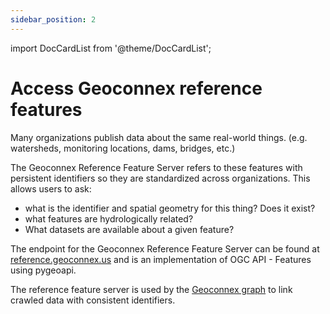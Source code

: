 ```yaml
---
sidebar_position: 2
---
```


import DocCardList from '@theme/DocCardList';

# Access Geoconnex reference features

Many organizations publish data about the same real-world things.  (e.g. watersheds, monitoring locations, dams, bridges, etc.)

The Geoconnex Reference Feature Server refers to these features with persistent identifiers so they are standardized across organizations. This allows users to ask:
- what is the identifier and spatial geometry for this thing? Does it exist?
- what features are hydrologically related?
- What datasets are available about a given feature?

The endpoint for the Geoconnex Reference Feature Server can be found at [reference.geoconnex.us](https://reference.geoconnex.us/) and is an implementation of OGC API - Features using pygeoapi. 

The reference feature server is used by the [Geoconnex graph](https://graph.geoconnex.us/) to link crawled data with consistent identifiers. 

<DocCardList />      

